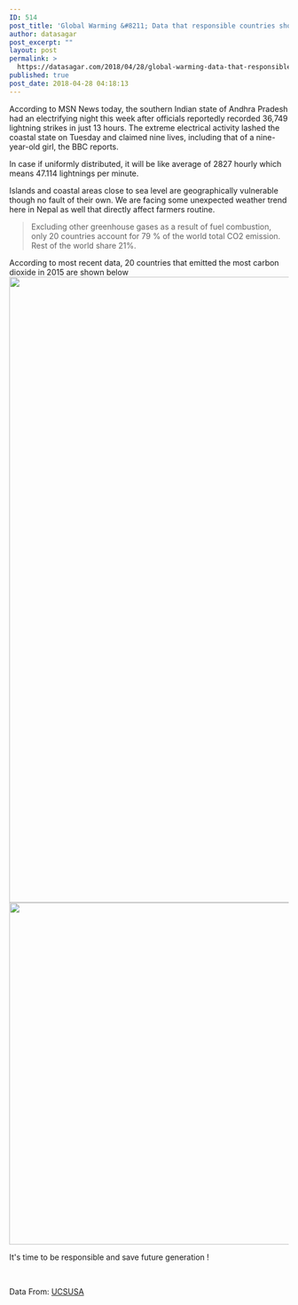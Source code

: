 ```yaml
---
ID: 514
post_title: 'Global Warming &#8211; Data that responsible countries should care about'
author: datasagar
post_excerpt: ""
layout: post
permalink: >
  https://datasagar.com/2018/04/28/global-warming-data-that-responsible-countries-should-care-about/
published: true
post_date: 2018-04-28 04:18:13
---
```

According to MSN News today, the southern Indian state of Andhra Pradesh had an electrifying night this week after officials reportedly recorded 36,749 lightning strikes in just 13 hours. The extreme electrical activity lashed the coastal state on Tuesday and claimed nine lives, including that of a nine-year-old girl, the BBC reports.

In case if uniformly distributed, it will be like average of 2827 hourly which means 47.114 lightnings per minute.

Islands and coastal areas close to sea level are geographically vulnerable though no fault of their own. We are facing some unexpected weather trend here in Nepal as well that directly affect farmers routine.
<blockquote>Excluding other greenhouse gases as a result of fuel combustion, only 20 countries account for 79 % of the world total CO2 emission. Rest of the world share 21%.</blockquote>
According to most recent data, 20 countries that emitted the most carbon dioxide in 2015 are shown below

<img class="alignnone size-full wp-image-515" src="https://datasagar.com/wp-content/uploads/2018/04/data_co2emission.png" alt="" width="810" height="1127" />

<img class="alignnone wp-image-516" src="https://datasagar.com/wp-content/uploads/2018/04/gw-graphic-pie-chart-co2-emissions-by-country-2015.png" alt="" width="808" height="616" />

It's time to be responsible and save future generation !

&nbsp;

Data From: <a href="https://www.ucsusa.org/global-warming/science-and-impacts/science/each-countrys-share-of-co2.html#.WuPzBYiFPD5">UCSUSA</a>